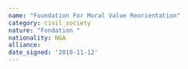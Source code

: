```yaml
---
name: "Foundation For Moral Value Reorientation"
category: civil_society
nature: "Fondation "
nationality: NGA
alliance: 
date_signed: '2018-11-12'
---
```

    